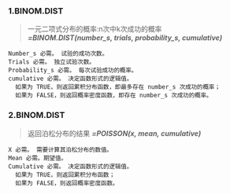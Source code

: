 ### 1.BINOM.DIST
>一元二项式分布的概率:n次中k次成功的概率<br>
***=BINOM.DIST(number_s, trials, probability_s, cumulative)***
```
Number_s 必需。 试验的成功次数。
Trials 必需。 独立试验次数。
Probability_s 必需。 每次试验成功的概率。
cumulative 必需。 决定函数形式的逻辑值。
  如果为 TRUE，则返回累积分布函数，即最多存在 number_s 次成功的概率；
  如果为 FALSE，则返回概率密度函数，即存在 number_s 次成功的概率。
```

### 2.BINOM.DIST
>返回泊松分布的结果
***=POISSON(x, mean, cumulative)***
```
X 必需。 需要计算其泊松分布的数值。
Mean 必需。期望值。
Cumulative 必需。 决定函数形式的逻辑值。
  如果为 TRUE，则返回累积分布函数；
  如果为 FALSE，则返回概率密度函数。
```

